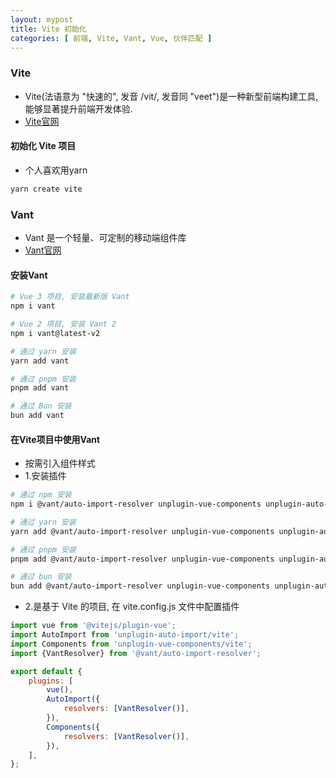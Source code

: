 ```yaml
---
layout: mypost
title: Vite 初始化
categories: [ 前端, Vite, Vant, Vue, 伙伴匹配 ]
---
```


### Vite

- Vite(法语意为 "快速的", 发音 /vit/, 发音同 "veet")是一种新型前端构建工具, 能够显著提升前端开发体验. 
- [Vite官网](https://www.vitejs.net/)

#### 初始化 Vite 项目

- 个人喜欢用yarn

```bash
yarn create vite
```

### Vant

- Vant 是一个轻量、可定制的移动端组件库
- [Vant官网](https://vant.pro/vant/#/zh-CN/home)

#### 安装Vant

```bash
# Vue 3 项目, 安装最新版 Vant
npm i vant

# Vue 2 项目, 安装 Vant 2
npm i vant@latest-v2

# 通过 yarn 安装
yarn add vant

# 通过 pnpm 安装
pnpm add vant

# 通过 Bun 安装
bun add vant
```

#### 在Vite项目中使用Vant

- 按需引入组件样式
- 1.安装插件

```bash
# 通过 npm 安装
npm i @vant/auto-import-resolver unplugin-vue-components unplugin-auto-import -D

# 通过 yarn 安装
yarn add @vant/auto-import-resolver unplugin-vue-components unplugin-auto-import -D

# 通过 pnpm 安装
pnpm add @vant/auto-import-resolver unplugin-vue-components unplugin-auto-import -D

# 通过 bun 安装
bun add @vant/auto-import-resolver unplugin-vue-components unplugin-auto-import -D
```

- 2.是基于 Vite 的项目, 在 vite.config.js 文件中配置插件

```js
import vue from '@vitejs/plugin-vue';
import AutoImport from 'unplugin-auto-import/vite';
import Components from 'unplugin-vue-components/vite';
import {VantResolver} from '@vant/auto-import-resolver';

export default {
    plugins: [
        vue(),
        AutoImport({
            resolvers: [VantResolver()],
        }),
        Components({
            resolvers: [VantResolver()],
        }),
    ],
};
```




